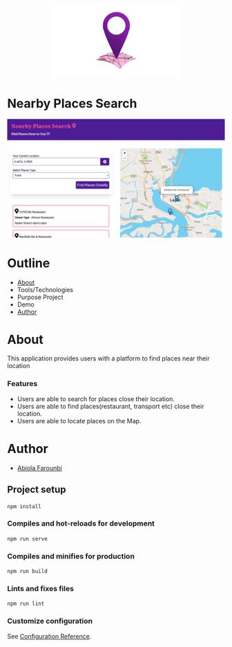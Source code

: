 <p align='center'> <img src='src/assets/favicon.png' alt='loaction-img'/> </p>

# Nearby Places Search

![Demo Image](src/assets/Demo-Image.png)

# Outline


- [About](https://github.com/Abiola-Farounbi/Nearby-Places/#About) 
- Tools/Technologies
- Purpose Project
- Demo
- [Author](https://github.com/Abiola-Farounbi/Nearby-Places/#Author) 


# About

This application provides users with a platform to find places near their location 
 
 ### Features
 - Users are able to search for places close their location. 
 - Users are able to find places(restaurant, transport etc) close their location.
 - Users are able to locate places on the Map.
 

# Author 
- [Abiola Farounbi](https://abiolaesther.me/)

## Project setup
```
npm install
```

### Compiles and hot-reloads for development
```
npm run serve
```

### Compiles and minifies for production
```
npm run build
```

### Lints and fixes files
```
npm run lint
```

### Customize configuration
See [Configuration Reference](https://cli.vuejs.org/config/).
